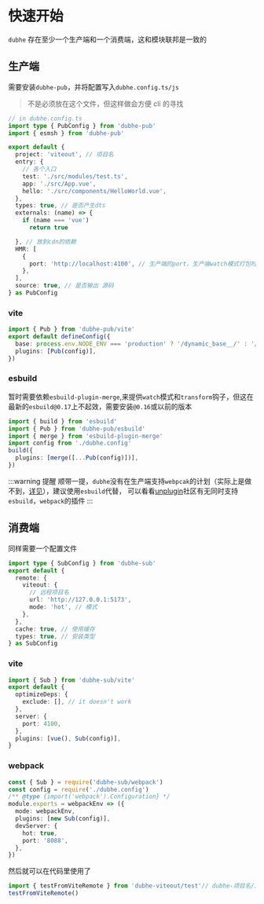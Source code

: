 # 快速开始

`dubhe` 存在至少一个生产端和一个消费端，这和模块联邦是一致的

## 生产端

需要安装`dubhe-pub`，并将配置写入`dubhe.config.ts/js`

> 不是必须放在这个文件，但这样做会方便 cli 的寻找

```ts
// in dubhe.config.ts
import type { PubConfig } from 'dubhe-pub'
import { esmsh } from 'dubhe-pub'

export default {
  project: 'viteout', // 项目名
  entry: {
    // 各个入口
    test: './src/modules/test.ts',
    app: './src/App.vue',
    hello: './src/components/HelloWorld.vue',
  },
  types: true, // 是否产生dts
  externals: (name) => {
    if (name === 'vue')
      return true

  }, // 放到cdn的依赖
  HMR: [
    {
      port: 'http://localhost:4100', // 生产端的port，生产端watch模式打包时，使消费端正常热更新，如果不需要热更新，可不填
    },
  ],
  source: true, // 是否输出 源码
} as PubConfig
```

### vite

```ts
import { Pub } from 'dubhe-pub/vite'
export default defineConfig({
  base: process.env.NODE_ENV === 'production' ? '/dynamic_base__/' : '/', // 打包时这需要是一个特定字符串，从而使得消费端能够正确处理assets，比如图片等，由于vite 没有publicpath ，暂时采用社区插件vite-plugin-dynamic-base，故base不能为空
  plugins: [Pub(config)],
})
```

### esbuild

暂时需要依赖`esbuild-plugin-merge`,来提供`watch`模式和`transform`钩子，但这在最新的`esbuild@0.17`上不起效，需要安装`@0.16`或以前的版本

```ts
import { build } from 'esbuild'
import { Pub } from 'dubhe-pub/esbuild'
import { merge } from 'esbuild-plugin-merge'
import config from './dubhe.config'
build({
  plugins: [merge([...Pub(config)])],
})
```

:::warning 提醒
顺带一提，`dubhe`没有在生产端支持`webpcak`的计划（实际上是做不到，[详见]()），建议使用`esbuild`代替，
可以看看[unplugin]()社区有无同时支持`esbuild`，`webpack`的插件
:::

## 消费端

同样需要一个配置文件

```ts
import type { SubConfig } from 'dubhe-sub'
export default {
  remote: {
    viteout: {
      // 远程项目名
      url: 'http://127.0.0.1:5173',
      mode: 'hot', // 模式
    },
  },
  cache: true, // 使用缓存
  types: true, // 安装类型
} as SubConfig
```

### vite

```ts
import { Sub } from 'dubhe-sub/vite'
export default {
  optimizeDeps: {
    exclude: [], // it doesn't work
  },
  server: {
    port: 4100,
  },
  plugins: [vue(), Sub(config)],
}
```
### webpack

```ts
const { Sub } = require('dubhe-sub/webpack')
const config = require('./dubhe.config')
/** @type {import('webpack').Configuration} */
module.exports = webpackEnv => ({
  mode: webpackEnv,
  plugins: [new Sub(config)],
  devServer: {
    hot: true,
    port: '8088',
  },
})
```
然后就可以在代码里使用了

```ts
import { testFromViteRemote } from 'dubhe-viteout/test'// dubhe-项目名/入口名
testFromViteRemote()
```